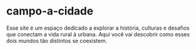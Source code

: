 # campo-a-cidade
Esse site é um espaço dedicado a explorar a história, culturas e desafios que conectam a vida rural à urbana. Aqui você vai descobrir como esses dois mundos tão distintos se coexistem. 
